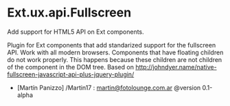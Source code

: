 Ext.ux.api.Fullscreen
=====================

Add support for HTML5 API on Ext components.

Plugin for Ext components that add standarized support for the fullscreen API. 
Work with all modern browsers.
Components that have floating children do not work properly. 
This happens because these children are not children of the component in the DOM tree.
Based on http://johndyer.name/native-fullscreen-javascript-api-plus-jquery-plugin/

* [Martín Panizzo] /Martin17 :  <martin@fotolounge.com.ar>
  @version 0.1-alpha
 
